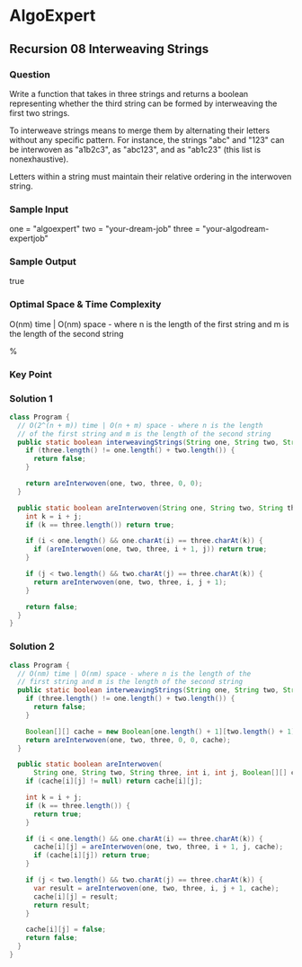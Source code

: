 # AlgoExpert

## Recursion 08 Interweaving Strings

### Question

Write a function that takes in three strings and returns a boolean representing whether the third string can be formed by interweaving the first two strings.

To interweave strings means to merge them by alternating their letters without any specific pattern. For instance, the strings "abc" and "123" can be interwoven as "a1b2c3", as "abc123", and as "ab1c23" (this list is nonexhaustive).

Letters within a string must maintain their relative ordering in the interwoven string.

### Sample Input

one = "algoexpert"
two = "your-dream-job"
three = "your-algodream-expertjob"

### Sample Output

true

### Optimal Space & Time Complexity

O(nm) time | O(nm) space - where n is the length of the first string and m is the length of the second string

%

### Key Point

### Solution 1

```java
class Program {
  // O(2^(n + m)) time | O(n + m) space - where n is the length
  // of the first string and m is the length of the second string
  public static boolean interweavingStrings(String one, String two, String three) {
    if (three.length() != one.length() + two.length()) {
      return false;
    }

    return areInterwoven(one, two, three, 0, 0);
  }

  public static boolean areInterwoven(String one, String two, String three, int i, int j) {
    int k = i + j;
    if (k == three.length()) return true;

    if (i < one.length() && one.charAt(i) == three.charAt(k)) {
      if (areInterwoven(one, two, three, i + 1, j)) return true;
    }

    if (j < two.length() && two.charAt(j) == three.charAt(k)) {
      return areInterwoven(one, two, three, i, j + 1);
    }

    return false;
  }
}

```

### Solution 2

```java
class Program {
  // O(nm) time | O(nm) space - where n is the length of the
  // first string and m is the length of the second string
  public static boolean interweavingStrings(String one, String two, String three) {
    if (three.length() != one.length() + two.length()) {
      return false;
    }

    Boolean[][] cache = new Boolean[one.length() + 1][two.length() + 1];
    return areInterwoven(one, two, three, 0, 0, cache);
  }

  public static boolean areInterwoven(
      String one, String two, String three, int i, int j, Boolean[][] cache) {
    if (cache[i][j] != null) return cache[i][j];

    int k = i + j;
    if (k == three.length()) {
      return true;
    }

    if (i < one.length() && one.charAt(i) == three.charAt(k)) {
      cache[i][j] = areInterwoven(one, two, three, i + 1, j, cache);
      if (cache[i][j]) return true;
    }

    if (j < two.length() && two.charAt(j) == three.charAt(k)) {
      var result = areInterwoven(one, two, three, i, j + 1, cache);
      cache[i][j] = result;
      return result;
    }

    cache[i][j] = false;
    return false;
  }
}

```
